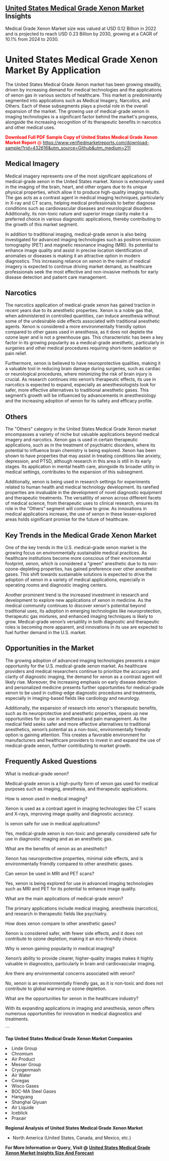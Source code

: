 <h2><a href="https://www.verifiedmarketreports.com/download-sample/?rid=432616&amp;utm_source=Github&amp;utm_medium=211" target="_blank">United States Medical Grade Xenon Market</a> Insights</h2><p>Medical Grade Xenon Market size was valued at USD 0.12 Billion in 2022 and is projected to reach USD 0.23 Billion by 2030, growing at a CAGR of 10.1% from 2024 to 2030.</p><p><h1>United States Medical Grade Xenon Market By Application</h1><p>The United States Medical Grade Xenon market has been growing steadily, driven by increasing demand for medical technologies and the applications of xenon gas in various sectors of healthcare. This market is predominantly segmented into applications such as Medical Imagery, Narcotics, and Others. Each of these subsegments plays a pivotal role in the overall expansion of the market. The growing use of medical-grade xenon in imaging technologies is a significant factor behind the market's progress, alongside the increasing recognition of its therapeutic benefits in narcotics and other medical uses.</p><p><p><span class=""><span style="color: #ff0000;"><strong>Download Full PDF Sample Copy of United States Medical Grade Xenon Market Report</strong> @ </span><a href="https://www.verifiedmarketreports.com/download-sample/?rid=432616&amp;utm_source=Github&amp;utm_medium=211" target="_blank">https://www.verifiedmarketreports.com/download-sample/?rid=432616&amp;utm_source=Github&amp;utm_medium=211</a></span></p></p><h2>Medical Imagery</h2><p>Medical imagery represents one of the most significant applications of medical-grade xenon in the United States market. Xenon is extensively used in the imaging of the brain, heart, and other organs due to its unique physical properties, which allow it to produce high-quality imaging results. The gas acts as a contrast agent in medical imaging techniques, particularly in X-ray and CT scans, helping medical professionals to better diagnose conditions such as cardiovascular diseases and neurological disorders. Additionally, its non-toxic nature and superior image clarity make it a preferred choice in various diagnostic applications, thereby contributing to the growth of this market segment.</p><p>In addition to traditional imaging, medical-grade xenon is also being investigated for advanced imaging technologies such as positron emission tomography (PET) and magnetic resonance imaging (MRI). Its potential to enhance image quality and assist in precise location identification of anomalies or diseases is making it an attractive option in modern diagnostics. This increasing reliance on xenon in the realm of medical imagery is expected to continue driving market demand, as healthcare professionals seek the most effective and non-invasive methods for early disease detection and patient care management.</p><h2>Narcotics</h2><p>The narcotics application of medical-grade xenon has gained traction in recent years due to its anesthetic properties. Xenon is a noble gas that, when administered in controlled quantities, can induce anesthesia without some of the undesirable side effects associated with traditional anesthetic agents. Xenon is considered a more environmentally friendly option compared to other gases used in anesthesia, as it does not deplete the ozone layer and is not a greenhouse gas. This characteristic has been a key factor in its growing popularity as a medical-grade anesthetic, particularly in surgeries and other medical procedures requiring short-term sedation or pain relief.</p><p>Furthermore, xenon is believed to have neuroprotective qualities, making it a valuable tool in reducing brain damage during surgeries, such as cardiac or neurological procedures, where minimizing the risk of brain injury is crucial. As research continues into xenon’s therapeutic effects, its use in narcotics is expected to expand, especially as anesthesiologists look for safer, more effective alternatives to traditional anesthetic gases. This segment’s growth will be influenced by advancements in anesthesiology and the increasing adoption of xenon for its safety and efficacy profile.</p><h2>Others</h2><p>The "Others" category in the United States Medical Grade Xenon market encompasses a variety of niche but valuable applications beyond medical imagery and narcotics. Xenon gas is used in certain therapeutic applications, such as in the treatment of psychiatric disorders, where its potential to influence brain chemistry is being explored. Xenon has been shown to have properties that may assist in treating conditions like anxiety, depression, and PTSD, although research in this area is still in its early stages. Its application in mental health care, alongside its broader utility in medical settings, contributes to the expansion of this subsegment.</p><p>Additionally, xenon is being used in research settings for experiments related to human health and medical technology development. Its rarefied properties are invaluable in the development of novel diagnostic equipment and therapeutic treatments. The versatility of xenon across different facets of medical science, from therapeutic uses to clinical research, ensures its role in the "Others" segment will continue to grow. As innovations in medical applications increase, the use of xenon in these lesser-explored areas holds significant promise for the future of healthcare.</p><h2>Key Trends in the Medical Grade Xenon Market</h2><p>One of the key trends in the U.S. medical-grade xenon market is the growing focus on environmentally sustainable medical practices. As healthcare institutions become more conscious of their environmental footprint, xenon, which is considered a "green" anesthetic due to its non-ozone-depleting properties, has gained preference over other anesthetic gases. This shift towards sustainable solutions is expected to drive the adoption of xenon in a variety of medical applications, especially in operating rooms and diagnostic imaging centers.</p><p>Another prominent trend is the increased investment in research and development to explore new applications of xenon in medicine. As the medical community continues to discover xenon's potential beyond traditional uses, its adoption in emerging technologies like neuroprotection, therapeutic gas mixtures, and enhanced imaging techniques is likely to grow. Medical-grade xenon’s versatility in both diagnostic and therapeutic roles is becoming more apparent, and innovations in its use are expected to fuel further demand in the U.S. market.</p><h2>Opportunities in the Market</h2><p>The growing adoption of advanced imaging technologies presents a major opportunity for the U.S. medical-grade xenon market. As healthcare providers and medical researchers continue to prioritize the accuracy and clarity of diagnostic imaging, the demand for xenon as a contrast agent will likely rise. Moreover, the increasing emphasis on early disease detection and personalized medicine presents further opportunities for medical-grade xenon to be used in cutting-edge diagnostic procedures and treatments, especially in imaging-based fields like cardiology and neurology.</p><p>Additionally, the expansion of research into xenon's therapeutic benefits, such as its neuroprotective and anesthetic properties, opens up new opportunities for its use in anesthesia and pain management. As the medical field seeks safer and more effective alternatives to traditional anesthetics, xenon’s potential as a non-toxic, environmentally friendly option is gaining attention. This creates a favorable environment for manufacturers and healthcare providers to invest in and expand the use of medical-grade xenon, further contributing to market growth.</p><h2>Frequently Asked Questions</h2><p>What is medical-grade xenon?</p><p>Medical-grade xenon is a high-purity form of xenon gas used for medical purposes such as imaging, anesthesia, and therapeutic applications.</p><p>How is xenon used in medical imaging?</p><p>Xenon is used as a contrast agent in imaging technologies like CT scans and X-rays, improving image quality and diagnostic accuracy.</p><p>Is xenon safe for use in medical applications?</p><p>Yes, medical-grade xenon is non-toxic and generally considered safe for use in diagnostic imaging and as an anesthetic gas.</p><p>What are the benefits of xenon as an anesthetic?</p><p>Xenon has neuroprotective properties, minimal side effects, and is environmentally friendly compared to other anesthetic gases.</p><p>Can xenon be used in MRI and PET scans?</p><p>Yes, xenon is being explored for use in advanced imaging technologies such as MRI and PET for its potential to enhance image quality.</p><p>What are the main applications of medical-grade xenon?</p><p>The primary applications include medical imaging, anesthesia (narcotics), and research in therapeutic fields like psychiatry.</p><p>How does xenon compare to other anesthetic gases?</p><p>Xenon is considered safer, with fewer side effects, and it does not contribute to ozone depletion, making it an eco-friendly choice.</p><p>Why is xenon gaining popularity in medical imaging?</p><p>Xenon’s ability to provide clearer, higher-quality images makes it highly valuable in diagnostics, particularly in brain and cardiovascular imaging.</p><p>Are there any environmental concerns associated with xenon?</p><p>No, xenon is an environmentally friendly gas, as it is non-toxic and does not contribute to global warming or ozone depletion.</p><p>What are the opportunities for xenon in the healthcare industry?</p><p>With its expanding applications in imaging and anesthesia, xenon offers numerous opportunities for innovation in medical diagnostics and treatments.</p>```</p><p><strong>Top United States Medical Grade Xenon Market Companies</strong></p><div data-test-id=""><p><li>Linde Group</li><li> Chromium</li><li> Air Product</li><li> Messer Group</li><li> Cryogenmash</li><li> Air Water</li><li> Coregas</li><li> Wisco Gases</li><li> BOC-MA Steel Gases</li><li> Hangyang</li><li> Shanghai Qiyuan</li><li> Air Liquide</li><li> Iceblick</li><li> Praxair</li></p><div><strong>Regional Analysis of&nbsp;United States Medical Grade Xenon Market</strong></div><ul><li dir="ltr"><p dir="ltr">North America&nbsp;(United States, Canada, and Mexico, etc.)</p></li></ul><p><strong>For More Information or Query, Visit @&nbsp;</strong><strong><a href="https://www.verifiedmarketreports.com/product/medical-grade-xenon-market/?utm_source=Github&amp;utm_medium=211" target="_blank">United States Medical Grade Xenon Market Insights Size And Forecast</a></strong></p></div>
